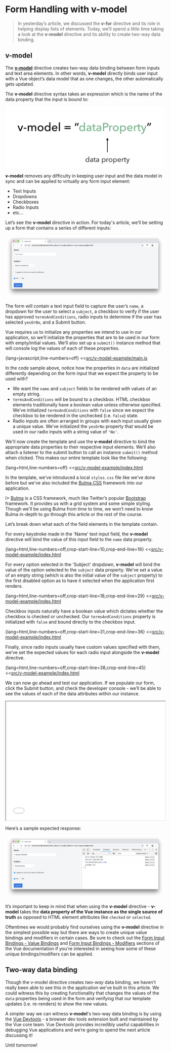 # Form Handling with v-model

> In yesterday’s article, we discussed the __v-for__ directive and its role in helping display lists of elements. Today, we’ll spend a little time taking a look at the __v-model__ directive and its ability to create two-way data binding.

## v-model

The [__v-model__](https://vuejs.org/v2/guide/forms.html) directive creates two-way data binding between form inputs and text area elements. In other words, __v-model__ directly binds user input with a Vue object’s data model that as one changes, the other automatically gets updated.

The __v-model__ directive syntax takes an expression which is the name of the data property that the input is bound to:

![](./public/assets/v-model-syntax.png)

__v-model__ removes any difficulty in keeping user input and the data model in sync and can be applied to virtually any form input element:

- Text Inputs
- Dropdowns
- Checkboxes
- Radio Inputs
- etc…

Let’s see the __v-model__ directive in action. For today's article, we’ll be setting up a form that contains a series of different inputs:

![](./public/assets/v-model-example-app.png)

The form will contain a text input field to capture the user’s `name`, a dropdown for the user to select a `subject`, a checkbox to verify if the user has approved `termsAndConditions`, radio inputs to determine if the user has selected `yesOrNo`, and a Submit button.

Vue requires us to initialize any properties we intend to use in our application, so we’ll initialize the properties that are to be used in our form with empty/initial values. We’ll also set up a `submit()` instance method that will console log the values of each of these properties.

{lang=javascript,line-numbers=off}
<<[src/v-model-example/main.js](./src/v-model-example/main.js)

In the code sample above, notice how the properties in `data` are initialized differently depending on the form input that we expect the property to be used with?

- We want the `name` and `subject` fields to be rendered with values of an empty string.
- `termsAndConditions` will be bound to a checkbox. HTML checkbox elements traditionally have a boolean value unless otherwise specified. We’ve initialized `termsAndConditions` with `false` since we expect the checkbox to be rendered in the unchecked (i.e. `false`) state.
- Radio inputs are often arranged in groups with each input usually given a unique value. We’ve initialized the `yesOrNo` property that would be used in our radio inputs with a string value of `'No'`.

We'll now create the template and use the __v-model__ directive to bind the appropriate data properties to their respective input elements. We’ll also attach a listener to the submit button to call an instance `submit()` method when clicked. This makes our entire template look like the following:

{lang=html,line-numbers=off}
<<[src/v-model-example/index.html](./src/v-model-example/index.html)

In the template, we've introduced a local `styles.css` file like we've done before but we've also included the [Bulma CSS](https://bulma.io/documentation/) framework into our application.

I> [Bulma](https://bulma.io/documentation/) is a CSS framework, much like Twitter’s popular [Bootstrap](http://getbootstrap.com/) framework. It provides us with a grid system and some simple styling. Though we'll be using Bulma from time to time, we won’t need to know Bulma in-depth to go through this article or the rest of the course.

Let’s break down what each of the field elements in the template contain.

For every keystroke made in the 'Name' text input field, the __v-model__ directive will bind the value of this input field to the `name` data property.

{lang=html,line-numbers=off,crop-start-line=10,crop-end-line=16}
<<[src/v-model-example/index.html](./src/v-model-example/index.html)

For every option selected in the 'Subject' dropdown, __v-model__ will bind the value of the option selected to the `subject` data property. We’ve set a value of an empty string (which is also the initial value of the `subject` property) to the first disabled option as to have it selected when the application first renders.

{lang=html,line-numbers=off,crop-start-line=18,crop-end-line=29}
<<[src/v-model-example/index.html](./src/v-model-example/index.html)

Checkbox inputs naturally have a boolean value which dictates whether the checkbox is checked or unchecked. Our `termsAndConditions` property is initialized with `false` and bound directly to the checkbox input.

{lang=html,line-numbers=off,crop-start-line=31,crop-end-line=36}
<<[src/v-model-example/index.html](./src/v-model-example/index.html)

Finally, since radio inputs usually have custom values specified with them, we’ve set the expected values for each radio input alongside the __v-model__ directive.

{lang=html,line-numbers=off,crop-start-line=38,crop-end-line=45}
<<[src/v-model-example/index.html](./src/v-model-example/index.html)

We can now go ahead and test our application. If we populate our form, click the Submit button, and check the developer console - we’ll be able to see the values of each of the data attributes within our instance.

<iframe src='./src/v-model-example/index.html'
        height="375"
        scrolling="no"
        style='display: block; margin: 0 auto; width: 100%'>
</iframe>

Here’s a sample expected response:

![](./public/assets/v-model-example-app-submit.png)

It’s important to keep in mind that when using the __v-model__ directive - __v-model__ takes the __data property of the Vue instance as the single source of truth__ as opposed to HTML element attributes like `checked` or `selected`.

Oftentimes we would probably find ourselves using the __v-model__ directive in the simplest possible way but there are ways to create unique value bindings and modifiers in certain cases. Be sure to check out the [Form Input Bindings - Value Bindings](https://vuejs.org/v2/guide/forms.html#Value-Bindings) and [Form Input Bindings - Modifiers](https://vuejs.org/v2/guide/forms.html#Modifiers) sections of the Vue documentation if you're interested in seeing how some of these unique bindings/modifiers can be applied.

## Two-way data binding

Though the v-model directive creates _two-way_ data binding, we haven’t really been able to see this in the application we've built in this article. We could witness this by creating functionality that changes the values of the `data` properties being used in the form and verifying that our template updates (i.e. re-renders) to show the new values.

A simpler way we can witness __v-model__'s two-way data binding is by using the [Vue Devtools](https://github.com/vuejs/vue-devtools) - a browser dev tools extension built and maintained by the Vue core team. Vue Devtools provides incredibly useful capabilities in debugging Vue applications and we’re going to spend the next article discussing it!

Until tomorrow!
